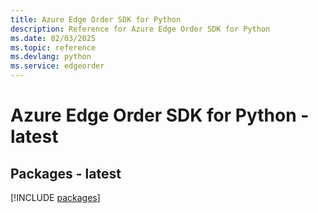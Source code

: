 ```yaml
---
title: Azure Edge Order SDK for Python
description: Reference for Azure Edge Order SDK for Python
ms.date: 02/03/2025
ms.topic: reference
ms.devlang: python
ms.service: edgeorder
---
```

# Azure Edge Order SDK for Python - latest
## Packages - latest
[!INCLUDE [packages](edge-order-index.md)]